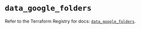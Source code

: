 # `data_google_folders`

Refer to the Terraform Registry for docs: [`data_google_folders`](https://registry.terraform.io/providers/hashicorp/google-beta/6.34.0/docs/data-sources/google_folders).
